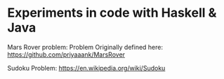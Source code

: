 # Experiments in code with Haskell & Java

Mars Rover problem: Problem Originally defined here: https://github.com/priyaaank/MarsRover

Sudoku Problem: https://en.wikipedia.org/wiki/Sudoku